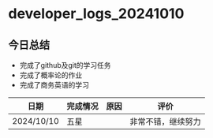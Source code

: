 # developer_logs_20241010

## 今日总结

- 完成了github及git的学习任务
- 完成了概率论的作业
- 完成了商务英语的学习

| 日期       | 完成情况 | 原因 | 评价               |
| ---------- | -------- | ---- | ------------------ |
| 2024/10/10 | 五星     |      | 非常不错，继续努力 |

